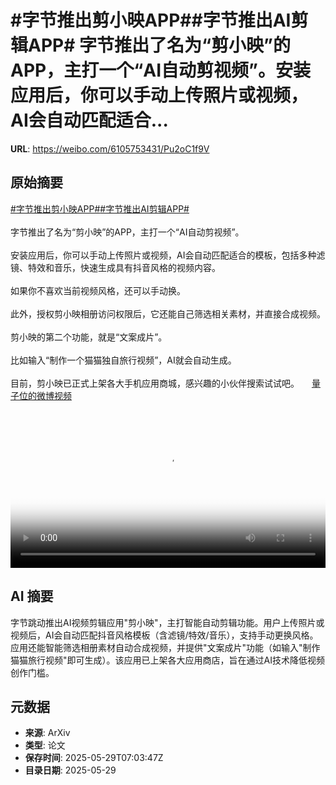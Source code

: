 # #字节推出剪小映APP##字节推出AI剪辑APP# 字节推出了名为“剪小映”的APP，主打一个“AI自动剪视频”。安装应用后，你可以手动上传照片或视频，AI会自动匹配适合...

**URL**: https://weibo.com/6105753431/Pu2oC1f9V

## 原始摘要

<a href="https://m.weibo.cn/search?containerid=231522type%3D1%26t%3D10%26q%3D%23%E5%AD%97%E8%8A%82%E6%8E%A8%E5%87%BA%E5%89%AA%E5%B0%8F%E6%98%A0APP%23&amp;extparam=%23%E5%AD%97%E8%8A%82%E6%8E%A8%E5%87%BA%E5%89%AA%E5%B0%8F%E6%98%A0APP%23" data-hide=""><span class="surl-text">#字节推出剪小映APP#</span></a><a href="https://m.weibo.cn/search?containerid=231522type%3D1%26t%3D10%26q%3D%23%E5%AD%97%E8%8A%82%E6%8E%A8%E5%87%BAAI%E5%89%AA%E8%BE%91APP%23&amp;extparam=%23%E5%AD%97%E8%8A%82%E6%8E%A8%E5%87%BAAI%E5%89%AA%E8%BE%91APP%23" data-hide=""><span class="surl-text">#字节推出AI剪辑APP#</span></a> <br><br>字节推出了名为“剪小映”的APP，主打一个“AI自动剪视频”。<br><br>安装应用后，你可以手动上传照片或视频，AI会自动匹配适合的模板，包括多种滤镜、特效和音乐，快速生成具有抖音风格的视频内容。<br><br>如果你不喜欢当前视频风格，还可以手动换。<br><br>此外，授权剪小映相册访问权限后，它还能自己筛选相关素材，并直接合成视频。<br><br>剪小映的第二个功能，就是“文案成片”。<br><br>比如输入“制作一个猫猫独自旅行视频”，AI就会自动生成。<br><br>目前，剪小映已正式上架各大手机应用商城，感兴趣的小伙伴搜索试试吧。 <a href="https://video.weibo.com/show?fid=1034:5171590229327921" data-hide=""><span class="url-icon"><img style="width: 1rem;height: 1rem" src="https://h5.sinaimg.cn/upload/2015/09/25/3/timeline_card_small_video_default.png" referrerpolicy="no-referrer"></span><span class="surl-text">量子位的微博视频</span></a><br clear="both"><div style="clear: both"></div><video controls="controls" poster="https://tvax2.sinaimg.cn/orj480/006Fd7o3ly1i1w62o7danj30g20zkt9g.jpg" style="width: 100%"><source src="https://f.video.weibocdn.com/o0/vs1Mj9hKlx08oCplbKQE010412007G9m0E010.mp4?label=mp4_720p&amp;template=578x1280.24.0&amp;ori=0&amp;ps=1CwnkDw1GXwCQx&amp;Expires=1748505670&amp;ssig=hHPPagU6m0&amp;KID=unistore,video"><source src="https://f.video.weibocdn.com/o0/MkzJS0oElx08oCplU1k4010412005ZZT0E010.mp4?label=mp4_hd&amp;template=540x1192.24.0&amp;ori=0&amp;ps=1CwnkDw1GXwCQx&amp;Expires=1748505670&amp;ssig=CA1olsvuhf&amp;KID=unistore,video"><source src="https://f.video.weibocdn.com/o0/xn4uoNkllx08oCplc58I010412003jwY0E010.mp4?label=mp4_ld&amp;template=360x796.24.0&amp;ori=0&amp;ps=1CwnkDw1GXwCQx&amp;Expires=1748505670&amp;ssig=FbgACI7G7T&amp;KID=unistore,video"><p>视频无法显示，请前往<a href="https://video.weibo.com/show?fid=1034%3A5171590229327921" target="_blank" rel="noopener noreferrer">微博视频</a>观看。</p></video>

## AI 摘要

字节跳动推出AI视频剪辑应用"剪小映"，主打智能自动剪辑功能。用户上传照片或视频后，AI会自动匹配抖音风格模板（含滤镜/特效/音乐），支持手动更换风格。应用还能智能筛选相册素材自动合成视频，并提供"文案成片"功能（如输入"制作猫猫旅行视频"即可生成）。该应用已上架各大应用商店，旨在通过AI技术降低视频创作门槛。

## 元数据

- **来源**: ArXiv
- **类型**: 论文
- **保存时间**: 2025-05-29T07:03:47Z
- **目录日期**: 2025-05-29
